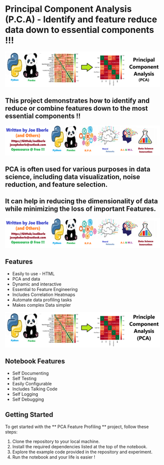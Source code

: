 # Principal Component Analysis (P.C.A) - Identify and feature reduce data down to essential components !!! 

![Code Logo](code.png)

## This project demonstrates how to identify and reduce or combine features down to the most essential components !! 

![Developer Logo](developer.png)

## PCA is often used for various purposes in data science, including data visualization, noise reduction, and feature selection. 
## It can  help in reducing the dimensionality of data while minimizing the loss of important Features.
 

![Developer Logo](developer.png)

## Features

- Easily to use - HTML 
- PCA and data
- Dynamic and interactive 
- Essential to Feature Engineering 
- Includes Correlation Heatmaps
- Automate data profiling tasks 
- Makes complex Data simpler
 


![sample Logo](sample.png)



## Notebook Features

- Self Documenting 
- Self Testing 
- Easily Configurable
- Includes Talking Code 
- Self Logging 
- Self Debugging 

## Getting Started

To get started with the ** PCA Feature Profiling ** project, follow these steps:

1. Clone the repository to your local machine.
2. Install the required dependencies listed at the top of the notebook.
3. Explore the example code provided in the repository and experiment.
4. Run the notebook and your life is easier !





